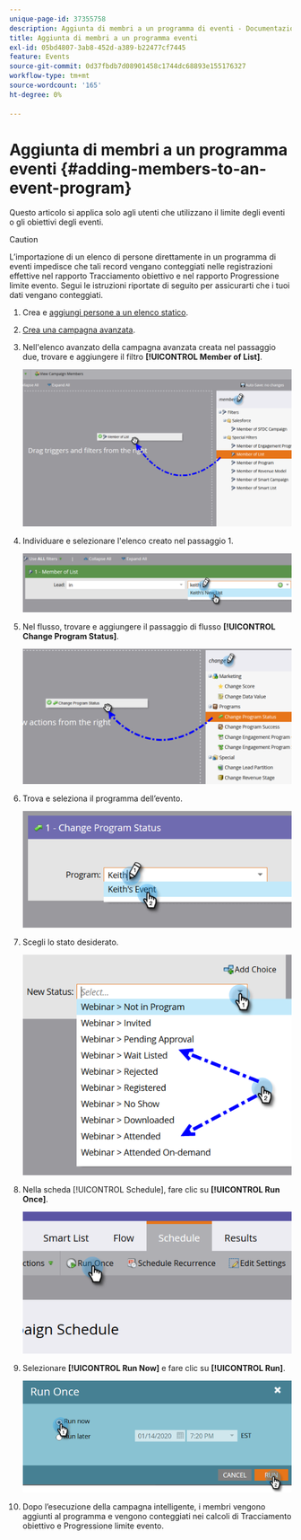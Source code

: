 ```yaml
---
unique-page-id: 37355758
description: Aggiunta di membri a un programma di eventi - Documentazione di Marketo - Documentazione del prodotto
title: Aggiunta di membri a un programma eventi
exl-id: 05bd4807-3ab8-452d-a389-b22477cf7445
feature: Events
source-git-commit: 0d37fbdb7d08901458c1744dc68893e155176327
workflow-type: tm+mt
source-wordcount: '165'
ht-degree: 0%

---
```


# Aggiunta di membri a un programma eventi {#adding-members-to-an-event-program}

Questo articolo si applica solo agli utenti che utilizzano il limite degli eventi o gli obiettivi degli eventi.

>[!CAUTION]
>
>L’importazione di un elenco di persone direttamente in un programma di eventi impedisce che tali record vengano conteggiati nelle registrazioni effettive nel rapporto Tracciamento obiettivo e nel rapporto Progressione limite evento. Segui le istruzioni riportate di seguito per assicurarti che i tuoi dati vengano conteggiati.

1. Crea e [aggiungi persone a un elenco statico](/help/marketo/product-docs/core-marketo-concepts/smart-lists-and-static-lists/static-lists/create-a-static-list.md).

1. [Crea una campagna avanzata](/help/marketo/product-docs/core-marketo-concepts/smart-campaigns/creating-a-smart-campaign/create-a-new-smart-campaign.md).

1. Nell&#39;elenco avanzato della campagna avanzata creata nel passaggio due, trovare e aggiungere il filtro **[!UICONTROL Member of List]**.

   ![](assets/three.png)

1. Individuare e selezionare l&#39;elenco creato nel passaggio 1.

   ![](assets/four.png)

1. Nel flusso, trovare e aggiungere il passaggio di flusso **[!UICONTROL Change Program Status]**.

   ![](assets/five.png)

1. Trova e seleziona il programma dell’evento.

   ![](assets/six.png)

1. Scegli lo stato desiderato.

   ![](assets/seven.png)

1. Nella scheda [!UICONTROL Schedule], fare clic su **[!UICONTROL Run Once]**.

   ![](assets/eight.png)

1. Selezionare **[!UICONTROL Run Now]** e fare clic su **[!UICONTROL Run]**.

   ![](assets/nine.png)

1. Dopo l’esecuzione della campagna intelligente, i membri vengono aggiunti al programma e vengono conteggiati nei calcoli di Tracciamento obiettivo e Progressione limite evento.
